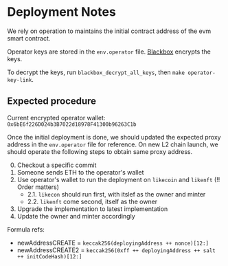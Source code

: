 # Deployment Notes

We rely on operation to maintains the initial contract address of the evm smart contract.

Operator keys are stored in the `env.operator` file. [Blackbox](https://github.com/StackExchange/blackbox) encrypts the keys.

To decrypt the keys, run `blackbox_decrypt_all_keys`, then `make operator-key-link`.

## Expected procedure

Current encrypted operator wallet: `0x6bE6f226D024b3B7022d18978F41300b96263C1b`

Once the initial deployment is done, we should updated the expected proxy address in the `env.operator` file for reference. On new L2 chain launch, we should operate the following steps to obtain same proxy address.

0. Checkout a specific commit
1. Someone sends ETH to the operator's wallet
2. Use operator's wallet to run the deployment on `likecoin` and `likenft` (!! Order matters)
   - 2.1. `likecon` should run first, with itslef as the owner and minter
   - 2.2. `likenft` come second, itself as the owner
3. Upgrade the implementation to latest implementation
4. Update the owner and minter accordingly

Formula refs:
- newAddressCREATE = `keccak256(deployingAddress ++ nonce)[12:]`
- newAddressCREATE2 = `keccak256(0xff ++ deployingAddress ++ salt ++ initCodeHash)[12:]`